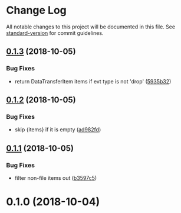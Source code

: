 # Change Log

All notable changes to this project will be documented in this file. See [standard-version](https://github.com/conventional-changelog/standard-version) for commit guidelines.

<a name="0.1.3"></a>
## [0.1.3](https://github.com/rolandjitsu/file-selector/compare/v0.1.2...v0.1.3) (2018-10-05)


### Bug Fixes

* return DataTransferItem items if evt type is not 'drop' ([5935b32](https://github.com/rolandjitsu/file-selector/commit/5935b32))



<a name="0.1.2"></a>
## [0.1.2](https://github.com/rolandjitsu/file-selector/compare/v0.1.1...v0.1.2) (2018-10-05)


### Bug Fixes

* skip {items} if it is empty ([ad982fd](https://github.com/rolandjitsu/file-selector/commit/ad982fd))



<a name="0.1.1"></a>
## [0.1.1](https://github.com/rolandjitsu/file-selector/compare/v0.1.0...v0.1.1) (2018-10-05)


### Bug Fixes

* filter non-file items out ([b3597c5](https://github.com/rolandjitsu/file-selector/commit/b3597c5))



<a name="0.1.0"></a>
# 0.1.0 (2018-10-04)
